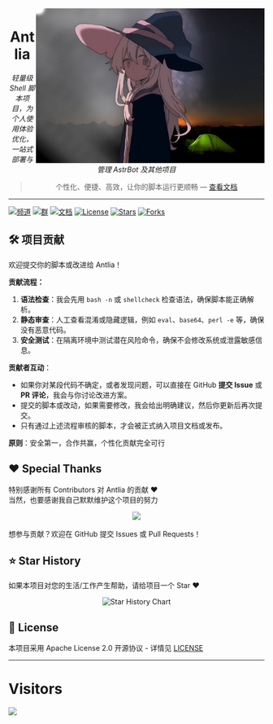 <!-- 顶部横屏 Logo 右侧显示 -->
<img src="/plpl_cover_20250926062351.jpg" width="450" alt="Antlia" align="right" />

<div align="center">

# Antlia

_轻量级 Shell 脚本项目，为个人使用体验优化，一站式部署与管理 AstrBot 及其他项目_

> 个性化、便捷、高效，让你的脚本运行更顺畅 — [查看文档](https://astriora.github.io/)

</div>

---

<!-- 顶部徽章 -->
[![频道](https://img.shields.io/badge/Telegram-频道-blue)](https://t.me/Astriora_Official)
[![群](https://img.shields.io/badge/Telegram-群-green)](https://t.me/AstrioraOfficialGroup)
[![文档](https://img.shields.io/badge/Docs-文档-orange)](https://astriora.github.io/)
[![License](https://img.shields.io/github/license/Astriora/Antlia)](./LICENSE)
[![Stars](https://img.shields.io/github/stars/Astriora/Antlia?style=social)](https://github.com/Astriora/Antlia/stargazers)
[![Forks](https://img.shields.io/github/forks/Astriora/Antlia?style=social)](https://github.com/Astriora/Antlia/network/members)

## 🛠️ 项目贡献

欢迎提交你的脚本或改进给 Antlia！

**贡献流程：**
1. **语法检查**：我会先用 `bash -n` 或 `shellcheck` 检查语法，确保脚本能正确解析。  
2. **静态审查**：人工查看混淆或隐藏逻辑，例如 `eval`、`base64`、`perl -e` 等，确保没有恶意代码。  
3. **安全测试**：在隔离环境中测试潜在风险命令，确保不会修改系统或泄露敏感信息。  

**贡献者互动**：
- 如果你对某段代码不确定，或者发现问题，可以直接在 GitHub **提交 Issue** 或 **PR 评论**，我会与你讨论改进方案。  
- 提交的脚本或改动，如果需要修改，我会给出明确建议，然后你更新后再次提交。  
- 只有通过上述流程审核的脚本，才会被正式纳入项目文档或发布。  

**原则**：安全第一，合作共赢，个性化贡献完全可行



## ❤️ Special Thanks

特别感谢所有 Contributors 对 Antlia 的贡献 ❤️  
当然，也要感谢我自己默默维护这个项目的努力

<div style="text-align:center;">
  <a href="https://github.com/Astriora/Antlia/graphs/contributors">
    <img src="https://contrib.rocks/image?repo=Astriora/Antlia" />
  </a>
</div>

  想参与贡献？欢迎在 GitHub 提交 Issues 或 Pull Requests！


## ⭐ Star History 
如果本项目对您的生活/工作产生帮助，请给项目一个 Star ❤️


<div align="center">

![Star History Chart](https://api.star-history.com/svg?repos=Astriora/Antlia&type=Date)
</div>

</details>

## 📄 License

本项目采用 Apache License 2.0 开源协议 - 详情见 [LICENSE](LICENSE)

---

# Visitors
![](https://count.getloli.com/get/@Astriora?theme=gelbooru)




